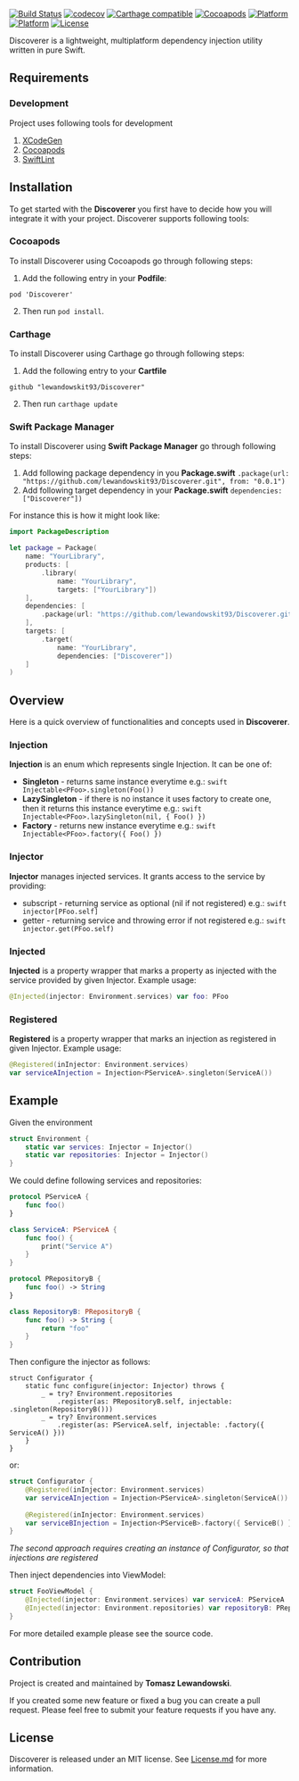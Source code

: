 [![Build Status](https://travis-ci.org/lewandowskit93/Discoverer.svg?branch=master)](https://travis-ci.org/lewandowskit93/Discoverer)
[![codecov](https://codecov.io/gh/lewandowskit93/Discoverer/branch/master/graph/badge.svg)](https://codecov.io/gh/lewandowskit93/Discoverer)
[![Carthage compatible](https://img.shields.io/badge/Carthage-Compatible-brightgreen.svg?style=flat)](https://github.com/Carthage/Carthage)
[![Cocoapods](https://img.shields.io/cocoapods/v/Discoverer.svg?style=flat)](https://cocoapods.org/pods/Discoverer)
[![Platform](https://img.shields.io/cocoapods/p/Discoverer.svg?style=flat)](https://cocoapods.org/pods/Discoverer)
[![Platform](https://img.shields.io/badge/Platform-linux-brightgreen.svg)](#)
[![License](https://img.shields.io/cocoapods/l/Discoverer.svg?style=flat)](https://cocoapods.org/pods/Discoverer)

Discoverer is a lightweight, multiplatform dependency injection utility written in pure Swift.

## Requirements

### Development
Project uses following tools for development
1. [XCodeGen](https://github.com/yonaskolb/XcodeGen)
2. [Cocoapods](https://cocoapods.org)
3. [SwiftLint](https://github.com/realm/SwiftLint)

## Installation

To get started with the **Discoverer** you first have to decide how you will integrate it with your project. Discoverer supports following tools:

### Cocoapods

To install Discoverer using Cocoapods go through following steps:

1. Add the following entry in your **Podfile**:
```
pod 'Discoverer'
```
2. Then run `pod install`.


### Carthage

To install Discoverer using Carthage go through following steps:

1. Add the following entry to your **Cartfile**

```
github "lewandowskit93/Discoverer"
```

2. Then run ```carthage update```

### Swift Package Manager

To install Discoverer using **Swift Package Manager** go through following steps:

1. Add following package dependency in you **Package.swift** ``` .package(url: "https://github.com/lewandowskit93/Discoverer.git", from: "0.0.1") ```
2. Add following target dependency in your **Package.swift** ``` dependencies: ["Discoverer"]) ```

For instance this is how it might look like:
```swift
import PackageDescription

let package = Package(
    name: "YourLibrary",
    products: [
        .library(
            name: "YourLibrary",
            targets: ["YourLibrary"])
    ],
    dependencies: [
        .package(url: "https://github.com/lewandowskit93/Discoverer.git", from: "0.0.1")
    ],
    targets: [
        .target(
            name: "YourLibrary",
            dependencies: ["Discoverer"])
    ]
)
```

## Overview

Here is a quick overview of functionalities and concepts used in **Discoverer**.

### Injection

**Injection** is an enum which represents single Injection. It can be one of:
- **Singleton** - returns same instance everytime e.g.: ```swift Injectable<PFoo>.singleton(Foo()) ```
- **LazySingleton** - if there is no instance it uses factory to create one, then it returns this instance everytime e.g.: ```swift Injectable<PFoo>.lazySingleton(nil, { Foo() }) ```
- **Factory** - returns new instance everytime e.g.: ```swift Injectable<PFoo>.factory({ Foo() }) ```

### Injector

**Injector** manages injected services. It grants access to the service by providing:
- subscript - returning service as optional (nil if not registered) e.g.: ```swift injector[PFoo.self]```
- getter - returning service and throwing error if not registered e.g.: ```swift injector.get(PFoo.self)```

### Injected
**Injected** is a property wrapper that marks a property as injected with the service provided by given Injector.
Example usage:
```swift
@Injected(injector: Environment.services) var foo: PFoo
```

### Registered
**Registered** is a property wrapper that marks an injection as registered in given Injector.
Example usage:
```swift
@Registered(inInjector: Environment.services)
var serviceAInjection = Injection<PServiceA>.singleton(ServiceA())
```

## Example

Given the environment
```swift
struct Environment {
    static var services: Injector = Injector()
    static var repositories: Injector = Injector()
}
```

We could define following services and repositories: 
```swift
protocol PServiceA {
    func foo()
}

class ServiceA: PServiceA {
    func foo() {
        print("Service A")
    }
}

protocol PRepositoryB {
    func foo() -> String
}

class RepositoryB: PRepositoryB {
    func foo() -> String {
        return "foo"
    }
}
```

Then configure the injector as follows:
```
struct Configurator {
    static func configure(injector: Injector) throws {
        _ = try? Environment.repositories
            .register(as: PRepositoryB.self, injectable: .singleton(RepositoryB()))
        _ = try? Environment.services
            .register(as: PServiceA.self, injectable: .factory({ ServiceA() }))
    }
}
```
or:
```swift
struct Configurator {
    @Registered(inInjector: Environment.services)
    var serviceAInjection = Injection<PServiceA>.singleton(ServiceA())
    
    @Registered(inInjector: Environment.services)
    var serviceBInjection = Injection<PServiceB>.factory({ ServiceB() })
}
```
*The second approach requires creating an instance of Configurator, so that injections are registered*

Then inject dependencies into ViewModel:
```swift
struct FooViewModel {
    @Injected(injector: Environment.services) var serviceA: PServiceA
    @Injected(injector: Environment.repositories) var repositoryB: PRepositoryB
}
```

For more detailed example please see the source code.

## Contribution

Project is created and maintained by **Tomasz Lewandowski**.

If you created some new feature or fixed a bug you can create a pull request. Please feel free to submit your feature requests if you have any.

## License

Discoverer is released under an MIT license. See [License.md](LICENSE.md) for more information.
